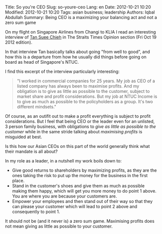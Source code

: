 Title: So you're CEO
Slug: so-youre-ceo
Lang: en
Date: 2012-10-21 10:20
Modified: 2012-10-21 10:20
Tags: asian business; leadership
Authors: Iqbal Abdullah
Summary: Being CEO is a maximizing your balancing act and not a zero sum game

On my flight on Singapore Airlines from Changi to KLIA I read an interesting
interview of [Tan Suee Chieh](https://en.wikipedia.org/wiki/Tan_Suee_Chieh) in The Straits Times Opinion section (Fri Oct 19
2012 edition).

In that interview Tan basically talks about going "from well to good", and how
this is a departure from how he usually did things before going on board as head
of Singapore's NTUC.

I find this excerpt of the interview particularly interesting:

> "I worked in commercial companies for 25 years. My job as CEO of a listed
> company has always been to maximise profits. And my obligation is to give as
> little as possible to the customer, subject to market share and profit
> considerations. But my job at NTUC Income is to give as much as possible to the
> policyholders as a group. It's two different mindsets."

Of course, as an outifit out to make a profit everything is subject to profit
considerations. But I feel that being CEO or the leader even for an unlisted, 
3 person family business, with obligations to *give as little as possible to the
customer* while in the same stride talking about *maximising profits* is
misguided at best.

Is this how our Asian CEOs on this part of the world generally think what their
mandate is all about?

In my role as a leader, in a nutshell my work boils down to:

* Give good returns to shareholders by maximizing profits, as they are the ones taking the risk to put up the money for the business in the first place.
* Stand in the customer's shoes and give them as much as possible making them happy, which will get you more money to do point 1 above. You are where you are because your customers are. 
* Empower your employees and then stand out of their way so that they can please your customer which will lead to point 2 above and consequently to point 1.

It should not be (and it never is) a zero sum game. Maximising profits does not
mean giving as little as possible to your customer.

